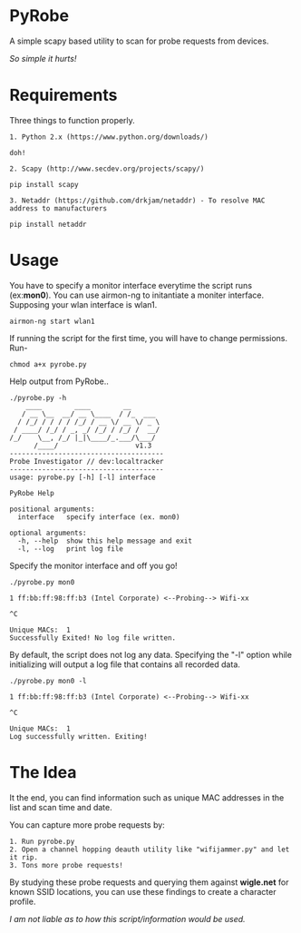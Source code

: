 # PyRobe

A simple scapy based utility to scan for probe requests from devices.

_So simple it hurts!_

# Requirements

Three things to function properly.

	1. Python 2.x (https://www.python.org/downloads/)

```
doh!
```
	2. Scapy (http://www.secdev.org/projects/scapy/)

```
pip install scapy
``` 
	3. Netaddr (https://github.com/drkjam/netaddr) - To resolve MAC address to manufacturers
```
pip install netaddr
```
 
# Usage

You have to specify a monitor interface everytime the script runs (ex:**mon0**). You can use airmon-ng to initantiate a moniter interface. Supposing your wlan interface is wlan1.

```
airmon-ng start wlan1
```
If running the script for the first time, you will have to change permissions. Run-

```
chmod a+x pyrobe.py
```
Help output from PyRobe..

```
./pyrobe.py -h
    ____        ____        __        
   / __ \__  __/ __ \____  / /_  ___  
  / /_/ / / / / /_/ / __ \/ __ \/ _ \ 
 / ____/ /_/ / _, _/ /_/ / /_/ /  __/ 
/_/    \__, /_/ |_|\____/_.___/\___/  
      /____/                   v1.3   
--------------------------------------
Probe Investigator // dev:localtracker
--------------------------------------
usage: pyrobe.py [-h] [-l] interface

PyRobe Help

positional arguments:
  interface   specify interface (ex. mon0)

optional arguments:
  -h, --help  show this help message and exit
  -l, --log   print log file

```
Specify the monitor interface and off you go!

```
./pyrobe.py mon0

1 ff:bb:ff:98:ff:b3 (Intel Corporate) <--Probing--> Wifi-xx

^C

Unique MACs:  1
Successfully Exited! No log file written.
```
By default, the script does not log any data. Specifying the "-l" option while initializing will output a log file that contains all recorded data.
```
./pyrobe.py mon0 -l

1 ff:bb:ff:98:ff:b3 (Intel Corporate) <--Probing--> Wifi-xx

^C

Unique MACs:  1
Log successfully written. Exiting!
```

# The Idea

It the end, you can find information such as unique MAC addresses in the list and scan time and date.

You can capture more probe requests by:

	1. Run pyrobe.py
	2. Open a channel hopping deauth utility like "wifijammer.py" and let it rip.
	3. Tons more probe requests!

By studying these probe requests and querying them against **wigle.net** for known SSID locations, you can use these findings to create a character profile.

_I am not liable as to how this script/information would be used._